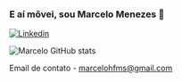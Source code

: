 ### E aí môvei, sou Marcelo Menezes 👋

[![Linkedin](https://img.shields.io/badge/LinkedIn-0077B5?style=for-the-badge&logo=linkedin&logoColor=white)](https://www.linkedin.com/in/marcelohfmenezes/)

![Marcelo GitHub stats](https://github-readme-stats.vercel.app/api?username=marcelomenezes&show_icons=true&theme=dracula)

Email de contato - marcelohfms@gmail.com<br/>
<!--
**marcelomenezes/marcelomenezes** is a ✨ _special_ ✨ repository because its `README.md` (this file) appears on your GitHub profile.

Here are some ideas to get you started:

- 🔭 I’m currently working on ...
- 🌱 I’m currently learning ...
- 👯 I’m looking to collaborate on ...
- 🤔 I’m looking for help with ...
- 💬 Ask me about ...
- 📫 How to reach me: ...
- 😄 Pronouns: ...
- ⚡ Fun fact: ...
-->


